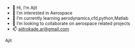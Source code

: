 - 👋 Hi, I’m Ajit
- 👀 I’m interested in Aerospace 
- 🌱 I’m currently learning aerodynamics,cfd,python,Matlab
- 💞️ I’m looking to collaborate on aerospace related projects
- 📫 ajitrokade.ar@gmail.com

Ajit 
